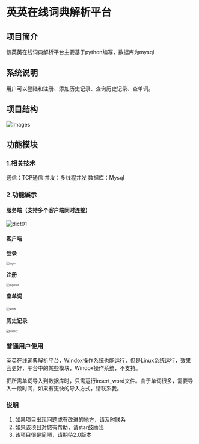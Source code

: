 # 英英在线词典解析平台

## 项目简介

该英英在线词典解析平台主要基于python编写，数据库为mysql.

## 系统说明

用户可以登陆和注册、添加历史记录、查询历史记录、查单词。

## 项目结构

![images](D:\myStudy\python\use_git\dict\images.png)

## 功能模块

### 1.相关技术

通信：TCP通信
并发：多线程并发
数据库：Mysql

### 2.功能展示

#### **服务端**（支持多个客户端同时连接）

![dict01](D:\myStudy\python\use_git\dict\dict01.PNG)

#### 客户端

**登录**

<img src="D:\myStudy\python\use_git\dict\login.PNG" alt="login" style="zoom:50%;" />  

 

**注册**

<img src="D:\myStudy\python\use_git\dict\register.PNG" alt="register" style="zoom:50%;" />

**查单词**

​<img src="D:\myStudy\python\use_git\dict\word.PNG" alt="word" style="zoom:50%;" />

**历史记录**

<img src="D:\myStudy\python\use_git\dict\history.PNG" alt="history" style="zoom:50%;" />



### 普通用户使用

英英在线词典解析平台，Windox操作系统也能运行，但是Linux系统运行，效果会更好，平台中的某些模块，Windox操作系统，不支持。

把所需单词导入到数据库时，只需运行insert_word文件。由于单词很多，需要导入一段时间，如果有更快的导入方式，请联系我。

### 说明 

1. 如果项目出现问题或有改进的地方，请及时联系
2. 如果该项目对您有帮助，请star鼓励我
3. 该项目很是简陋，请期待2.0版本

